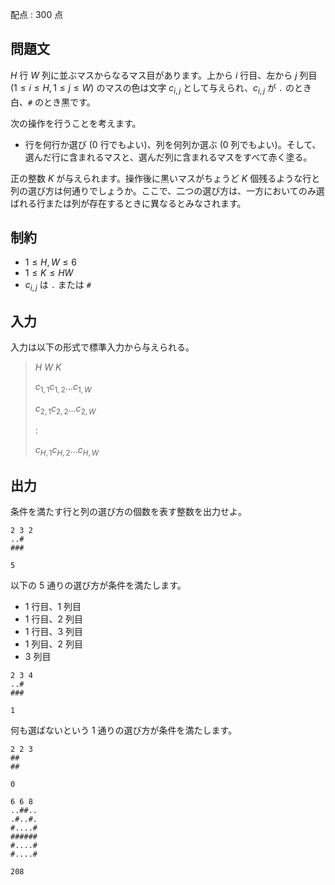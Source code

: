 配点 : $300$ 点

## 問題文

$H$ 行 $W$ 列に並ぶマスからなるマス目があります。上から $i$ 行目、左から $j$ 列目 $(1 \leq i \leq H, 1 \leq j \leq W)$ のマスの色は文字 $c_{i,j}$ として与えられ、$c_{i,j}$ が `.` のとき白、`#` のとき黒です。

次の操作を行うことを考えます。

- 行を何行か選び ($0$ 行でもよい)、列を何列か選ぶ ($0$ 列でもよい)。そして、選んだ行に含まれるマスと、選んだ列に含まれるマスをすべて赤く塗る。

正の整数 $K$ が与えられます。操作後に黒いマスがちょうど $K$ 個残るような行と列の選び方は何通りでしょうか。ここで、二つの選び方は、一方においてのみ選ばれる行または列が存在するときに異なるとみなされます。

## 制約

- $1 \leq H, W \leq 6$
- $1 \leq K \leq HW$
- $c_{i,j}$ は `.` または `#`

## 入力

入力は以下の形式で標準入力から与えられる。

> $H$ $W$ $K$
> 
> $c_{1,1}c_{1,2}...c_{1,W}$
> 
> $c_{2,1}c_{2,2}...c_{2,W}$
> 
> $:$
> 
> $c_{H,1}c_{H,2}...c_{H,W}$

## 出力

条件を満たす行と列の選び方の個数を表す整数を出力せよ。

```input1
2 3 2
..#
###
```

```output1
5
```

以下の $5$ 通りの選び方が条件を満たします。

- $1$ 行目、$1$ 列目
- $1$ 行目、$2$ 列目
- $1$ 行目、$3$ 列目
- $1$ 列目、$2$ 列目
- $3$ 列目

```input2
2 3 4
..#
###
```

```output2
1
```

何も選ばないという $1$ 通りの選び方が条件を満たします。

```input3
2 2 3
##
##
```

```output3
0
```

```input4
6 6 8
..##..
.#..#.
#....#
######
#....#
#....#
```

```output4
208
```